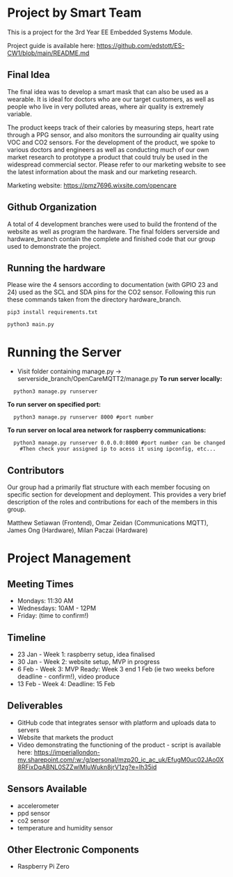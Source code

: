 # Project by Smart Team

This is a project for the 3rd Year EE Embedded Systems Module.

Project guide is available here: https://github.com/edstott/ES-CW1/blob/main/README.md

## Final Idea

The final idea was to develop a smart mask that can also be used as a wearable. It is ideal for doctors who are our target customers, as well as people who live in very polluted areas, where air quality is extremely variable. 

The product keeps track of their calories by measuring steps, heart rate through a PPG sensor, and also monitors the surrounding air quality using VOC and CO2 sensors. For the development of the product, we spoke to various doctors and engineers as well as conducting much of our own market research to prototype a product that could truly be used in the widespread commercial sector. Please refer to our marketing website to see the latest information about the mask and our marketing research.            


Marketing website: https://pmz7696.wixsite.com/opencare

## Github Organization

A total of 4 development branches were used to build the frontend of the website as well as program the hardware. The final folders serverside and hardware_branch contain the complete and finished code that our group used to demonstrate the project.     

## Running the hardware 

Please wire the 4 sensors according to documentation (with GPIO 23 and 24) used as the SCL and SDA pins for the CO2 sensor. Following this run these commands taken from the directory hardware_branch.
````shell
pip3 install requirements.txt
````

````shell
python3 main.py 
````

# Running the Server
* Visit folder containing manage.py -> serverside_branch/OpenCareMQTT2/manage.py
<b>To run server locally:</b><br>
````shell
  python3 manage.py runserver
````
<b>To run server on specified port:</b><br>
````shell
  python3 manage.py runserver 8000 #port number
````
<b>To run server on local area network for raspberry communications:</b><br>
````shell
  python3 manage.py runserver 0.0.0.0:8000 #port number can be changed
    #Then check your assigned ip to acess it using ipconfig, etc...

````


## Contributors

Our group had a primarily flat structure with each member focusing on specific section for development and deployment. This provides a very brief description of the roles and contributions for each of the members in this group.   

Matthew Setiawan (Frontend), Omar Zeidan (Communications MQTT), James Ong (Hardware), Milan Paczai (Hardware) 

# Project Management

## Meeting Times

* Mondays: 11:30 AM
* Wednesdays: 10AM - 12PM
* Friday: (time to confirm!)

## Timeline

* 23 Jan - Week 1: raspberry setup, idea finalised
* 30 Jan - Week 2: website setup, MVP in progress
* 6 Feb - Week 3: MVP Ready: Week 3 end 1 Feb (ie two weeks before deadline - confirm!), video produce
* 13 Feb - Week 4: Deadline: 15 Feb 

## Deliverables

* GitHub code that integrates sensor with platform and uploads data to servers 
* Website that markets the product
* Video demonstrating the functioning of the product - script is available here: https://imperiallondon-my.sharepoint.com/:w:/g/personal/mzp20_ic_ac_uk/EfugM0uc02JAo0X8RFixDqABNL0SZZwlMIuWukn8jrV1zg?e=lh35id

## Sensors Available

* accelerometer
* ppd sensor
* co2 sensor
* temperature and humidity sensor


## Other Electronic Components

* Raspberry Pi Zero


 


